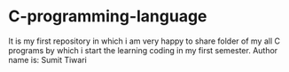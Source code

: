 # C-programming-language
It is my first repository in which i am very happy to share folder of my all C programs by which i start the learning coding in my first semester.
Author name is: Sumit Tiwari